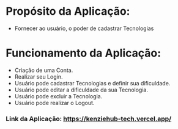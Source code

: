 # **Propósito da Aplicação:**
- Fornecer ao usuário, o poder de cadastrar Tecnologias

#

# **Funcionamento da Aplicação:**
- Criação de uma Conta.
- Realizar seu Login.
- Usuário pode cadastrar Tecnologias e definir sua dificuldade.
- Usuário pode editar a dificuldade da sua Tecnologia.
- Usuário pode excluir a Tecnologia.
- Usuário pode realizar o Logout.

### Link da Aplicação: https://kenziehub-tech.vercel.app/
